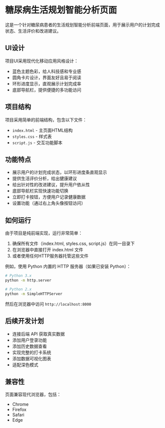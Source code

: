 # 糖尿病生活规划智能分析页面

这是一个针对糖尿病患者的生活规划智能分析前端页面，用于展示用户的计划完成状态、生活评价和改进建议。

## UI设计

项目UI采用现代化移动应用风格设计：
- 蓝色主题色彩，给人科技感和专业感
- 圆角卡片设计，界面友好且易于阅读
- 环形进度显示，直观展示计划完成率
- 底部导航栏，提供便捷的多功能访问

## 项目结构

项目采用简单的前端结构，包含以下文件：

- `index.html` - 主页面HTML结构
- `styles.css` - 样式表
- `script.js` - 交互功能脚本

## 功能特点

- 展示用户的计划完成状态，以环形进度条直观显示
- 提供生活评价分析，给出健康建议
- 给出针对性的改进建议，提升用户依从性
- 底部导航栏实现快速功能切换
- 立即打卡按钮，方便用户记录健康数据
- 设置功能（通过右上角头像按钮访问）

## 如何运行

由于项目是纯前端实现，运行非常简单：

1. 确保所有文件（index.html, styles.css, script.js）在同一目录下
2. 在浏览器中直接打开 index.html 文件
3. 或者使用任何HTTP服务器托管这些文件

例如，使用 Python 内置的 HTTP 服务器（如果已安装 Python）：

```bash
# Python 3.x
python -m http.server

# Python 2.x
python -m SimpleHTTPServer
```

然后在浏览器中访问 `http://localhost:8000`

## 后续开发计划

- 连接后端 API 获取真实数据
- 添加用户登录功能
- 添加历史数据查看
- 实现完整的打卡系统
- 添加数据可视化图表
- 适配深色模式

## 兼容性

页面兼容现代浏览器，包括：
- Chrome
- Firefox
- Safari
- Edge 